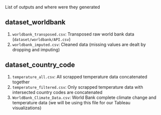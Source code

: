 List of outputs and where were they generated

## dataset_worldbank

1. `worldbank_transposed.csv`: Transposed raw world bank data (`dataset/worldbank/API.csv`)
2. `worldbank_imputed.csv`: Cleaned data (missing values are dealt by dropping and imputing)

## dataset_country_code

1. `temperature_all.csv`: All scrapped temperature data concatenated together
2. `temperature_filtered.csv`: Only scrapped temperature data with intersected country codes are concatenated
3. `WorldBank_Climate_Data.csv`: World Bank complete climate change and temperature data (we will be using this file for our Tableau visualizations)